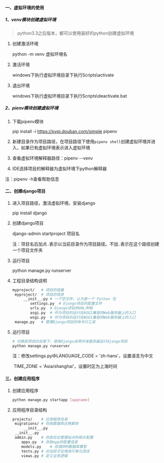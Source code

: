 #### 一、虚拟环境的使用

##### 1、venv模块创建虚拟环境

> python3.3之后版本，都可以使用装好的python创建虚拟环境

1. 创建激活环境

   python -m venv 虚拟环境名

2. 激活环境

   windows下执行虚拟环境目录下执行Scripts\activate

3. 退出环境

   windows下执行虚拟环境目录下执行Scripts\deactivate.bat

##### 2、pienv模块创建虚拟环境

1. 下载pipenv模块

   pip install -i https://pypi.douban.com/simple pipenv

2. 新建目录作为项目路径，在项目路径下使用`pipenv shell`创建虚拟环境并进入，如果已有虚拟环境表示进入虚拟环境

3. 查看虚拟环境解释器路径：pipenv --venv

4. IDE选择项目的解释器为虚拟环境下python解释器

注：pipenv -h查看帮助信息

#### 二、创建django项目

1. 进入项目路径，激活虚拟环境，安装django

   pip install django

2. 创建django项目

   django-admin startproject 项目名

   注：项目名后加点`.`表示以当前目录作为项目路径。不加`.`表示在这个路径创建一个项目文件夹

3. 运行项目

   python manage.py runserver

4. 工程目录结构说明

   ```bash
   myproject/	# 项目的容器
   	myproject/	# 项目的信息
   		__init__.py	# 一个空文件，认为是一个 Python 包
           settings.py	# Django项目的配置文件
           urls.py	# Django项目的URL声明
           asgi.py	# 作为项目的运行在ASGI兼容的Web服务器上的入口
           wsgi.py	# 作为项目的运行在WSGI兼容的Web服务器上的入口
   	manage.py	# 管理Django项目的命令行工具
   ```

5. 运行项目

   ```bash
   # 切换到项目的目录下，使用django自带开发服务器运行django项目
   python manage.py runserver
   ```

   注：修改settings.py中LANGUAGE_CODE = 'zh-hans'，设置语言为中文

   ​		TIME_ZONE = 'Asia/shanghai'，设置时区为上海时间

#### 三、创建应用程序

1. 创建应用程序

   ```bash
   python manage.py startapp [appname]
   ```

2. 应用程序目录结构

   ```bash
   projects/	# 应用程序目录
   	migrations/	# 存放数据库迁移脚本
   		__init__.py
   	__init__.py
   	admin.py	# 存放后台管理站点的相关配置
       apps.py	# 存放app的配置信息
       models.py	# 存放ORM数据库模型
       tests.py	# 对当前子应用进行单元测试
       views.py	# 定义业务逻辑
   ```
